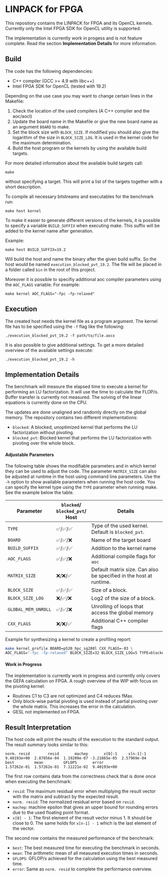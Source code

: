 # LINPACK for FPGA

This repository contains the LINPACK for FPGA and its OpenCL kernels.
Currently only the  Intel FPGA SDK for OpenCL utility is supported.

The implementation is currently work in progess and is not feature complete.
Read the section **Implementation Details** for more information.


## Build

The code has the following dependencies:

- C++ compiler (GCC >= 4.9 with libc++)
- Intel FPGA SDK for OpenCL (tested with 19.2)

Depending on the use case you may want to change certain lines in the
Makefile:

1. Check the location of the used compilers (A C++ compiler and the aoc/aocl)
2. Update the board name in the Makefile or give the new board name as an
   argument `BOARD` to make.
3. Set the block size with `BLOCK_SIZE`. If modified you should also give the
   logarithm of the size in `BLOCK_SIZE_LOG`. It is used in the kernel code
   for the maximum determination.
4. Build the host program or the kernels by using the available build targets.

For more detailed information about the available build targets call:

    make

without specifying a target.
This will print a list of the targets together with a short description.

To compile all necessary bitstreams and executables for the benchmark run:

    make host kernel

To make it easier to generate different versions of the kernels, it
is possible to specify a variable `BUILD_SUFFIX` when executing make.
This suffix will be added to the kernel name after generation.

Example:

	make host BUILD_SUFFIX=19.2

Will build the host and name the binary after the given build suffix.
So the host would be named `execution_blocked_pvt_19.2`.
The file will be placed in a folder called `bin` in the root of this project.

Moreover it is possible to specifiy additional aoc compiler parameters using the
`AOC_FLAGS` variable.
For example:

    make kernel AOC_FLAGS="-fpc -fp-relaxed"

## Execution

The created host needs the kernel file as a program argument.
The kernel file has to be specified using the `-f` flag like the following:

    ./execution_blocked_pvt_19.2 -f path/to/file.aocx

It is also possible to give additional settings. To get a more detailed overview
of the available settings execute:

    ./execution_blocked_pvt_19.2 -h

## Implementation Details

The benchmark will measure the elapsed time to execute a kernel for performing
an LU factorization.
It will use the time to calculate the FLOP/s.
Buffer transfer is currently not measured.
The solving of the linear equations is currently done on the CPU.

The updates are done unaligned and randomly directly on the global memory.
The repository contains two different implementations:
- `blocked`: A blocked, unoptimized kernel that performs the LU factorization
   without pivoting.
- `blocked_pvt`: Blocked kernel that performs the LU factorization with pivoting
   over the whole block.

#### Adjustable Parameters

The following table shows the modifiable parameters and in which kernel they
can be used to adjust the code.
The parameter `MATRIX_SIZE` can also be adjusted at
runtime in the host using command line parameters.
Use the `-h` option to show available parameters when running the host code.
You can specify the kernel type using the `TYPE` parameter when running make.
See the example below the table.

| Parameter         | `blocked`/<br>`blocked_pvt`/<br>Host      | Details                                  |
|------------------ | ------------------------------------------------------ | ---------------------------------------- |
| `TYPE`           |:white_check_mark:/:white_check_mark:/:white_check_mark:     |   Type of the used kernel. Default is `blocked_pvt`.  |
| `BOARD`           |:white_check_mark:/:white_check_mark:/:x:     |   Name of the target board               |
| `BUILD_SUFFIX`    |:white_check_mark:/:white_check_mark:/:white_check_mark:| Addition to the kernel name              |
| `AOC_FLAGS`       |:white_check_mark:/:white_check_mark:/:x:               | Additional compile flags for `aoc`       |
| `MATRIX_SIZE` |:x:/:x:/:white_check_mark:                              | Default matrix size. Can also be specified in the host at runtime.   |
| `BLOCK_SIZE`    |:white_check_mark:/:white_check_mark:/:white_check_mark:             | Size of a block.  |
| `BLOCK_SIZE_LOG`    |:x:/:white_check_mark:/:x:             | Log2 of the size of a block.  |
| `GLOBAL_MEM_UNROLL`|:white_check_mark:/:white_check_mark:/:x:              | Unrolling of loops that access the global memory |
| `CXX_FLAGS`       |:x:/:x:/:white_check_mark:                              | Additional C++ compiler flags            |

Example for synthesizing a kernel to create a profiling report:

```bash
make kernel_profile BOARD=p520_hpc_sg280l CXX_FLAGS=-03 \
AOC_FLAGS="-fpc -fp-relaxed" BLOCK_SIZE=32 BLOCK_SIZE_LOG=5 TYPE=blocked_pvt
```

#### Work in Progress

The implementation is currently work in progress and currently only covers the
GEFA calculation on FPGA.
A rough overview of the WIP with focus on the pivoting kernel:

- Routines C1 to C3 are not optimized and C4 reduces fMax.
- Only block-wise partial pivoting is used instead of partial pivoting over
  the whole matrix. This increases the error in the calculation.
- GESL not implemented on FPGA.


## Result Interpretation

The host code will print the results of the execution to the standard output.
The result  summary looks similar to this:

    norm. resid        resid       machep       x[0]-1     x[n-1]-1
    9.40193e+00  2.87056e-04  1.19209e-07 -3.21865e-05  2.57969e-04
    best         mean         GFLOPS       error
    1.57262e-01  1.57262e-01  7.11221e-02  9.40193e+00

The first row contains data from the correctness check that is done once when
executing the benchmark:
- `resid`: The maximum residual error when multiplying the result vector with
   the matrix and subtract by the expected result.
- `norm. resid`: The normalized residual error based on `resid`.
- `machep`: machine epsilon that gives an upper bound for rounding errors due
   to the used floating point format.
- `x[0] - 1`: The first element of the result vector minus 1. It should be
   close to 0. The same holds for `x[n-1] - 1` which is the last element of the
   vector.

The second row contains the measured performance of the benchmark:
- `best`: The best measured time for executing the benchmark in seconds.
- `mean`: The arithmetic mean of all measured execution times in seconds.
- `GFLOPS`: GFLOP/s achieved for the calculation using the best measured time.
- `error`: Same as `norm. resid` to complete the performance overview.
